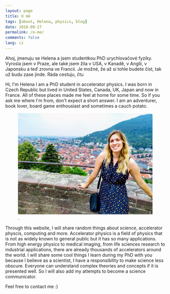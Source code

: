 ```yaml
---
layout: page
title: O mě
tags: [about, Helena, physics, blog]
date: 2018-09-27
permalink: /o-me/
comments: false
lang: cz
---
```

    
Ahoj, jmenuju se Helena a jsem studentkou PhD urychlovačové fyziky. Vyrosla jsem v Praze, ale také jsem žila v USA, v Kanadě, v Anglii, v Japonsku a teď zrovna ve Francii. Je možné, že až si tohle budete číst, tak už budu zase jinde. Ráda cestuju, čtu

Hi, I'm Helena I am a PhD student in accelerator physics. I was born in Czech Republic but lived in United States, Canada, UK, Japan and now in France. All of these places made me feel at home for some time. So if you ask me where I'm from, don't expect a short answer. I am an adventurer, book lover, board game enthousiast and sometimes a cauch potato.

<figure>
        <a href="/assets/img/posts/ger.jpg"><img src="/assets/img/posts/ger.jpg"></a>
        <figcaption>.</figcaption>
</figure>


Through this website, I will share random things about science, accelerator physcis, computing and more. Accelerator physics is a field of physics that is not as widely known to general public but it has so many applications. From high energy physics to medical imaging, from life sciences research to industrial applications, there are already thousands of accelerators around the world.
I will share some cool things I learn during my PhD with you because I believe as a scientist, I have a responsibility to make science less obscure. Everyone can understand complex theories and concepts if it is presented well. So I will also add my attempts to become a science communicator.

Feel free to contact me :)
